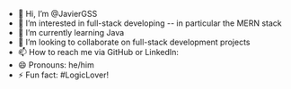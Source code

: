 - 👋 Hi, I’m @JavierGSS
- 👀 I’m interested in full-stack developing -- in particular the MERN stack
- 🌱 I’m currently learning Java
- 💞️ I’m looking to collaborate on full-stack development projects
- 📫 How to reach me via GitHub or LinkedIn: <a src="www.linkedin.com/in/javiergss"></a>
- 😄 Pronouns: he/him
- ⚡ Fun fact: #LogicLover!

<!---
JavierGSS/JavierGSS is a ✨ special ✨ repository because its `README.md` (this file) appears on your GitHub profile.
You can click the Preview link to take a look at your changes.
--->
